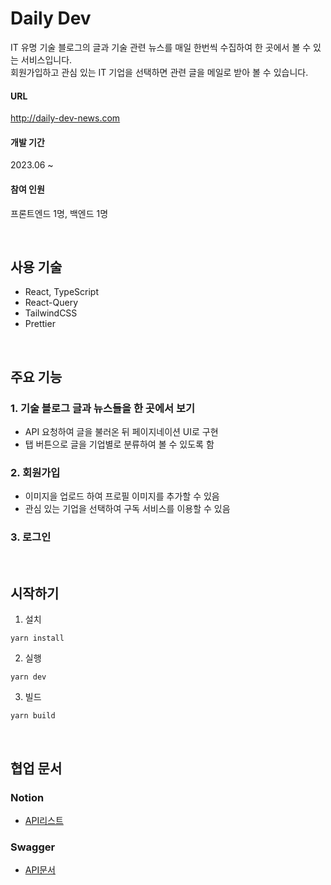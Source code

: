 # Daily Dev

IT 유명 기술 블로그의 글과 기술 관련 뉴스를 매일 한번씩 수집하여 한 곳에서 볼 수 있는 서비스입니다.  
회원가입하고 관심 있는 IT 기업을 선택하면 관련 글을 메일로 받아 볼 수 있습니다.

#### URL

http://daily-dev-news.com

#### 개발 기간

2023.06 ~

#### 참여 인원

프론트엔드 1명, 백엔드 1명

<br />

## 사용 기술

- React, TypeScript
- React-Query
- TailwindCSS
- Prettier

<br />

## 주요 기능

### 1. 기술 블로그 글과 뉴스들을 한 곳에서 보기

- API 요청하여 글을 불러온 뒤 페이지네이션 UI로 구현
- 탭 버튼으로 글을 기업별로 분류하여 볼 수 있도록 함

### 2. 회원가입

- 이미지을 업로드 하여 프로필 이미지를 추가할 수 있음
- 관심 있는 기업을 선택하여 구독 서비스를 이용할 수 있음

### 3. 로그인

<br />

## 시작하기

1. 설치

```
yarn install
```

2. 실행

```
yarn dev
```

3. 빌드

```
yarn build
```

<br />

## 협업 문서

### Notion

- [API리스트](https://www.notion.so/kkomyoung/API-084dad97eae54431b792b12ef4222b23?pvs=4)

### Swagger

- [API문서](http://3.239.26.220:8080/dailyb/swagger-ui/index.html)
